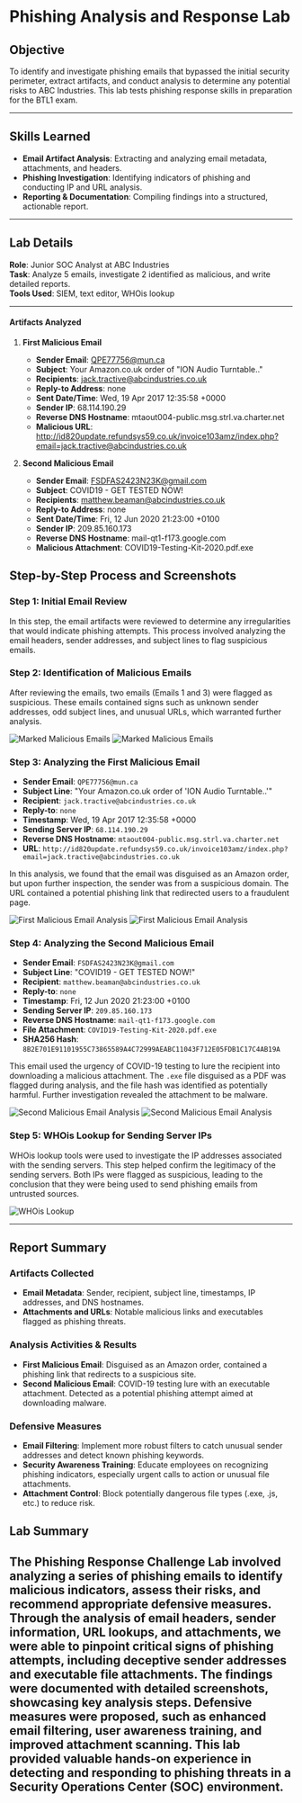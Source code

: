 # Phishing Analysis and Response Lab

## Objective
To identify and investigate phishing emails that bypassed the initial security perimeter, extract artifacts, and conduct analysis to determine any potential risks to ABC Industries. This lab tests phishing response skills in preparation for the BTL1 exam.

---

## Skills Learned
- **Email Artifact Analysis**: Extracting and analyzing email metadata, attachments, and headers.
- **Phishing Investigation**: Identifying indicators of phishing and conducting IP and URL analysis.
- **Reporting & Documentation**: Compiling findings into a structured, actionable report.

---

## Lab Details
**Role**: Junior SOC Analyst at ABC Industries  
**Task**: Analyze 5 emails, investigate 2 identified as malicious, and write detailed reports.  
**Tools Used**: SIEM, text editor, WHOis lookup

---
#### Artifacts Analyzed
1. **First Malicious Email**
   - **Sender Email**: QPE77756@mun.ca
   - **Subject**: Your Amazon.co.uk order of "ION Audio Turntable.."
   - **Recipients**: jack.tractive@abcindustries.co.uk
   - **Reply-to Address**: none
   - **Sent Date/Time**: Wed, 19 Apr 2017 12:35:58 +0000
   - **Sender IP**: 68.114.190.29
   - **Reverse DNS Hostname**: mtaout004-public.msg.strl.va.charter.net
   - **Malicious URL**: http://id820update.refundsys59.co.uk/invoice103amz/index.php?email=jack.tractive@abcindustries.co.uk

2. **Second Malicious Email**
   - **Sender Email**: FSDFAS2423N23K@gmail.com
   - **Subject**: COVID19 - GET TESTED NOW!
   - **Recipients**: matthew.beaman@abcindustries.co.uk
   - **Reply-to Address**: none
   - **Sent Date/Time**: Fri, 12 Jun 2020 21:23:00 +0100
   - **Sender IP**: 209.85.160.173
   - **Reverse DNS Hostname**: mail-qt1-f173.google.com
   - **Malicious Attachment**: COVID19-Testing-Kit-2020.pdf.exe
  
## Step-by-Step Process and Screenshots

### Step 1: Initial Email Review
In this step, the email artifacts were reviewed to determine any irregularities that would indicate phishing attempts. This process involved analyzing the email headers, sender addresses, and subject lines to flag suspicious emails.

### Step 2: Identification of Malicious Emails
After reviewing the emails, two emails (Emails 1 and 3) were flagged as suspicious. These emails contained signs such as unknown sender addresses, odd subject lines, and unusual URLs, which warranted further analysis.

![Marked Malicious Emails](screenshots/simpleemails.png)
![Marked Malicious Emails](screenshots/simpleemails2.png)

### Step 3: Analyzing the First Malicious Email
- **Sender Email**: `QPE77756@mun.ca`  
- **Subject Line**: "Your Amazon.co.uk order of 'ION Audio Turntable..'"  
- **Recipient**: `jack.tractive@abcindustries.co.uk`  
- **Reply-to**: `none`  
- **Timestamp**: Wed, 19 Apr 2017 12:35:58 +0000  
- **Sending Server IP**: `68.114.190.29`  
- **Reverse DNS Hostname**: `mtaout004-public.msg.strl.va.charter.net`  
- **URL**: `http://id820update.refundsys59.co.uk/invoice103amz/index.php?email=jack.tractive@abcindustries.co.uk`

In this analysis, we found that the email was disguised as an Amazon order, but upon further inspection, the sender was from a suspicious domain. The URL contained a potential phishing link that redirected users to a fraudulent page. 

![First Malicious Email Analysis](screenshots/fullemailheader.png)
![First Malicious Email Analysis](screenshots/hashoffirstfile.png)


### Step 4: Analyzing the Second Malicious Email
- **Sender Email**: `FSDFAS2423N23K@gmail.com`  
- **Subject Line**: "COVID19 - GET TESTED NOW!"  
- **Recipient**: `matthew.beaman@abcindustries.co.uk`  
- **Reply-to**: `none`  
- **Timestamp**: Fri, 12 Jun 2020 21:23:00 +0100  
- **Sending Server IP**: `209.85.160.173`  
- **Reverse DNS Hostname**: `mail-qt1-f173.google.com`  
- **File Attachment**: `COVID19-Testing-Kit-2020.pdf.exe`  
- **SHA256 Hash**: `8B2E701E91101955C73865589A4C72999AEABC11043F712E05FDB1C17C4AB19A`

This email used the urgency of COVID-19 testing to lure the recipient into downloading a malicious attachment. The `.exe` file disguised as a PDF was flagged during analysis, and the file hash was identified as potentially harmful. Further investigation revealed the attachment to be malware.

![Second Malicious Email Analysis](screenshots/2ndemailfullemail.png)
![Second Malicious Email Analysis](screenshots/hashofinfectedfile.png)
### Step 5: WHOis Lookup for Sending Server IPs
WHOis lookup tools were used to investigate the IP addresses associated with the sending servers. This step helped confirm the legitimacy of the sending servers. Both IPs were flagged as suspicious, leading to the conclusion that they were being used to send phishing emails from untrusted sources.

![WHOis Lookup](screenshots/whoisonsender.png)

---

## Report Summary
### Artifacts Collected
- **Email Metadata**: Sender, recipient, subject line, timestamps, IP addresses, and DNS hostnames.
- **Attachments and URLs**: Notable malicious links and executables flagged as phishing threats.

### Analysis Activities & Results
- **First Malicious Email**: Disguised as an Amazon order, contained a phishing link that redirects to a suspicious site.
- **Second Malicious Email**: COVID-19 testing lure with an executable attachment. Detected as a potential phishing attempt aimed at downloading malware.

### Defensive Measures
- **Email Filtering**: Implement more robust filters to catch unusual sender addresses and detect known phishing keywords.
- **Security Awareness Training**: Educate employees on recognizing phishing indicators, especially urgent calls to action or unusual file attachments.
- **Attachment Control**: Block potentially dangerous file types (.exe, .js, etc.) to reduce risk.

## Lab Summary
The Phishing Response Challenge Lab involved analyzing a series of phishing emails to identify malicious indicators, assess their risks, and recommend appropriate defensive measures. Through the analysis of email headers, sender information, URL lookups, and attachments, we were able to pinpoint critical signs of phishing attempts, including deceptive sender addresses and executable file attachments. The findings were documented with detailed screenshots, showcasing key analysis steps. Defensive measures were proposed, such as enhanced email filtering, user awareness training, and improved attachment scanning. This lab provided valuable hands-on experience in detecting and responding to phishing threats in a Security Operations Center (SOC) environment.
---

